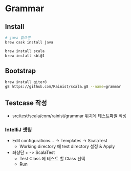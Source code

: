 # Grammar

## Install

```bash
# java 없으면
brew cask install java

brew install scala
brew install sbt@1
```

## Bootstrap

```bash
brew install giter8
g8 https://github.com/Rainist/scala.g8 --name=grammar
```

## Testcase 작성

* src/test/scala/com/rainist/grammar 위치에 테스트파일 작성

### IntelliJ 셋팅

* Edit configurations... -> Templates -> ScalaTest
  * Working directory 에 test directory 설정 & Apply
* 좌상단 + -> ScalaTest
  * Test Class 에 테스트 할 Class 선택
  * Run


